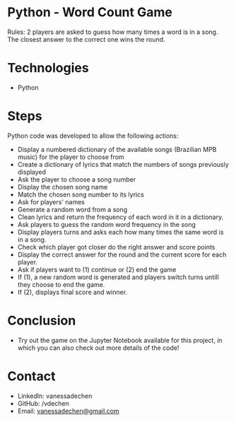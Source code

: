 # Python - Word Count Game
Rules: 2 players are asked to guess how many times a word is in a song. The closest answer to the correct one wins the round.
 
# Technologies 
- Python 

# Steps
Python code was developed to allow the following actions:
- Display a numbered dictionary of the available songs (Brazilian MPB music) for the player to choose from
- Create a dictionary of lyrics that match the numbers of songs previously displayed
- Ask the player to choose a song number 
- Display the chosen song name 
- Match the chosen song number to its lyrics
- Ask for players' names 
- Generate a random word from a song  
- Clean lyrics and return the frequency of each word in it in a dictionary.
- Ask players to guess the random word frequency in the song
- Display players turns and asks each how many times the same word is in a song. 
- Check which player got closer do the right answer and score points 
- Display the correct answer for the round and the current score for each player. 
- Ask if players want to (1) continue or (2) end the game 
- If (1), a new random word is generated and players switch turns untill they choose to end the game.
- If (2), displays final score and winner.  

# Conclusion
- Try out the game on the Jupyter Notebook available for this project, in which you can also check out more details of the code!

# Contact
- LinkedIn: vanessadechen
- GitHub: /vdechen
- Email: vanessadechen@gmail.com

